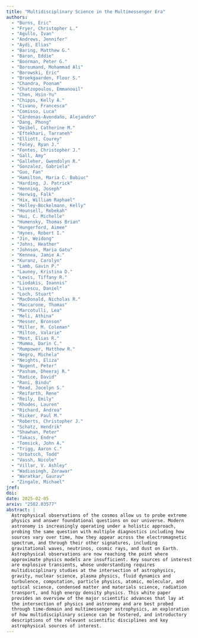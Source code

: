 ```yaml
---
title: "Multidisciplinary Science in the Multimessenger Era"
authors:
  - "Burns, Eric"
  - "Fryer, Christopher L."
  - "Agullo, Ivan"
  - "Andrews, Jennifer"
  - "Aydi, Elias"
  - "Baring, Matthew G."
  - "Baron, Eddie"
  - "Boorman, Peter G."
  - "Boroumand, Mohammad Ali"
  - "Borowski, Eric"
  - "Broekgaarden, Floor S."
  - "Chandra, Poonam"
  - "Chatzopoulos, Emmanouil"
  - "Chen, Hsin-Yu"
  - "Chipps, Kelly A."
  - "Civano, Francesca"
  - "Comisso, Luca"
  - "Cárdenas-Avendaño, Alejandro"
  - "Dang, Phong"
  - "Deibel, Catherine M."
  - "Eftekhari, Tarraneh"
  - "Elliott, Courey"
  - "Foley, Ryan J."
  - "Fontes, Christopher J."
  - "Gall, Amy"
  - "Galleher, Gwendolyn R."
  - "Gonzalez, Gabriela"
  - "Guo, Fan"
  - "Hamilton, Maria C. Babiuc"
  - "Harding, J. Patrick"
  - "Henning, Joseph"
  - "Herwig, Falk"
  - "Hix, William Raphael"
  - "Holley-Bockelmann, Kelly"
  - "Hounsell, Rebekah"
  - "Hui, C. Michelle"
  - "Humensky, Thomas Brian"
  - "Hungerford, Aimee"
  - "Hynes, Robert I."
  - "Jin, Weidong"
  - "Johns, Heather"
  - "Johnson, Maria Gatu"
  - "Kennea, Jamie A."
  - "Kuranz, Carolyn"
  - "Lamb, Gavin P."
  - "Launey, Kristina D."
  - "Lewis, Tiffany R."
  - "Liodakis, Ioannis"
  - "Livescu, Daniel"
  - "Loch, Stuart"
  - "MacDonald, Nicholas R."
  - "Maccarone, Thomas"
  - "Marcotulli, Lea"
  - "Meli, Athina"
  - "Messer, Bronson"
  - "Miller, M. Coleman"
  - "Milton, Valarie"
  - "Most, Elias R."
  - "Mumma, Darin C."
  - "Mumpower, Matthew R."
  - "Negro, Michela"
  - "Neights, Eliza"
  - "Nugent, Peter"
  - "Pasham, Dheeraj R."
  - "Radice, David"
  - "Rani, Bindu"
  - "Read, Jocelyn S."
  - "Reifarth, Rene"
  - "Reily, Emily"
  - "Rhodes, Lauren"
  - "Richard, Andrea"
  - "Ricker, Paul M."
  - "Roberts, Christopher J."
  - "Schatz, Hendrik"
  - "Shawhan, Peter"
  - "Takacs, Endre"
  - "Tomsick, John A."
  - "Trigg, Aaron C."
  - "Urbatsch, Todd"
  - "Vassh, Nicole"
  - "Villar, V. Ashley"
  - "Wadiasingh, Zorawar"
  - "Waratkar, Gaurav"
  - "Zingale, Michael"
jref:
doi:
date: 2025-02-05
arxiv: "2502.03577"
abstract: |
  Astrophysical observations of the cosmos allow us to probe extreme
  physics and answer foundational questions on our universe. Modern
  astronomy is increasingly operating under a holistic approach,
  probing the same question with multiple diagnostics including how
  sources vary over time, how they appear across the electromagnetic
  spectrum, and through their other signatures, including
  gravitational waves, neutrinos, cosmic rays, and dust on Earth.
  Astrophysical observations are now reaching the point where
  approximate physics models are insufficient. Key sources of interest
  are explosive transients, whose understanding requires
  multidisciplinary studies at the intersection of astrophysics,
  gravity, nuclear science, plasma physics, fluid dynamics and
  turbulence, computation, particle physics, atomic, molecular, and
  optical science, condensed matter and materials science, radiation
  transport, and high energy density physics. This white paper
  provides an overview of the major scientific advances that lay at
  the intersection of physics and astronomy and are best probed
  through time-domain and multimessenger astrophysics, an exploration
  of how multidisciplinary science can be fostered, and introductory
  descriptions of the relevant scientific disciplines and key
  astrophysical sources of interest.
---
```

